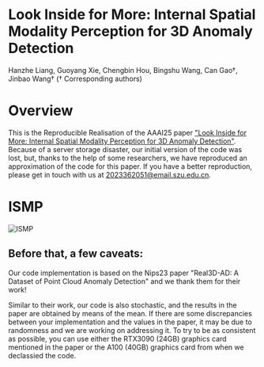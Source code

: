 # Look Inside for More: Internal Spatial Modality Perception for 3D Anomaly Detection
Hanzhe Liang, Guoyang Xie, Chengbin Hou, Bingshu Wang, Can Gao†, Jinbao Wang†
(† Corresponding authors)

# Overview
This is the Reproducible Realisation of the AAAI25 paper ["Look Inside for More: Internal Spatial Modality Perception for 3D Anomaly Detection"](https://arxiv.org/abs/2412.13461). Because of a server storage disaster, our initial version of the code was lost, but, thanks to the help of some researchers, we have reproduced an approximation of the code for this paper. If you have a better reproduction, please get in touch with us at 2023362051@email.szu.edu.cn.

# ISMP
![ISMP](./images/example.png)

## Before that, a few caveats:

Our code implementation is based on the Nips23 paper "Real3D-AD: A Dataset of Point Cloud Anomaly Detection" and we thank them for their work!

Similar to their work, our code is also stochastic, and the results in the paper are obtained by means of the mean. If there are some discrepancies between your implementation and the values in the paper, it may be due to randomness and we are working on addressing it. To try to be as consistent as possible, you can use either the RTX3090 (24GB) graphics card mentioned in the paper or the A100 (40GB) graphics card from when we declassied the code.
